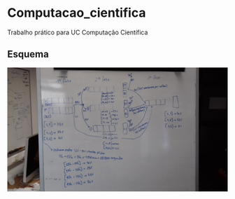 # Computacao_cientifica
Trabalho prático para UC Computação Científica

## Esquema

![textformating](esquema_cc.jpg)